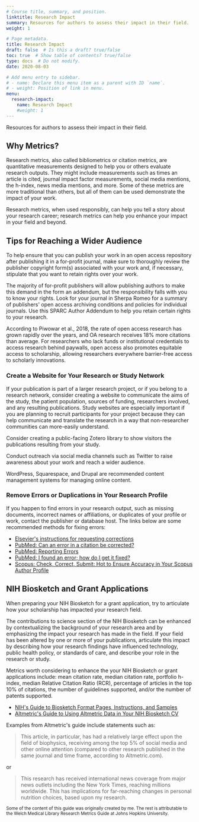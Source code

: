 ```yaml
---
# Course title, summary, and position.
linktitle: Research Impact
summary: Resources for authors to assess their impact in their field.
weight: 1

# Page metadata.
title: Research Impact
draft: false  # Is this a draft? true/false
toc: true  # Show table of contents? true/false
type: docs  # Do not modify.
date: 2020-08-03

# Add menu entry to sidebar.
# - name: Declare this menu item as a parent with ID `name`.
# - weight: Position of link in menu.
menu:
  research-impact:
    name: Research Impact
    #weight: 1
---
```


Resources for authors to assess their impact in their field.

## Why Metrics?

Research metrics, also called bibliometrics or citation metrics, are quantitative measurements designed to help you or others evaluate research outputs. They might include measurements such as times an article is cited, journal impact factor measurements, social media mentions, the h-index, news media mentions, and more. Some of these metrics are more traditional than others, but all of them can be used demonstrate the impact of your work.

Research metrics, when used responsibly, can help you tell a story about your research career; research metrics can help you enhance your impact in your field and beyond.


## Tips for Reaching a Wider Audience

To help ensure that you can publish your work in an open access repository after publishing it in a for-profit journal, make sure to thoroughly review the publisher copyright form(s) associated with your work and, if necessary, stipulate that you want to retain rights over your work.

The majority of for-profit publishers will allow publishing authors to make this demand in the form an addendum, but the responsibility falls with you to know your rights. Look for your journal in Sherpa Romeo for a summary of publishers' open access archiving conditions and policies for individual journals. Use this SPARC Author Addendum to help you retain certain rights to your research.

According to Piwowar et al., 2018, the rate of open access research has grown rapidly over the years, and OA research receives 18% more citations than average. For researchers who lack funds or institutional credentials to access research behind paywalls, open access also promotes equitable access to scholarship, allowing researchers everywhere barrier-free access to scholarly innovations.

### Create a Website for Your Research or Study Network

If your publication is part of a larger research project, or if you belong to a research network, consider creating a website to communicate the aims of the study, the patient population, sources of funding, researchers involved, and any resulting publications. Study websites are especially important if you are planning to recruit participants for your project because they can help communicate and translate the research in a way that non-researcher communities can more-easily understand.

Consider creating a public-facing Zotero library to show visitors the publications resulting from your study.

Conduct outreach via social media channels such as Twitter to raise awareness about your work and reach a wider audience.

WordPress, Squarespace, and Drupal are recommended content management systems for managing online content.

### Remove Errors or Duplications in Your Research Profile

 If you happen to find errors in your research output, such as missing documents, incorrect names or affiliations, or duplicates of your profile or work, contact the publisher or database host. The links below are some recommended methods for fixing errors:

* [Elsevier's instructions for requesting corrections](https://service.elsevier.com/app/answers/detail/a_id/14301/session/L3RpbWUvMTUzOTc4MzAxNy9nZW4vMTUzOTc4MzAxNy9zaWQvZlVzcGhDZTB2U21uRmYzMmVlVXFMZkFUNjdjbzF1ekx2RF9WS3B2SVU1TXA0NDVCMXBYMTVxZk5leW5faWRxdUZpNGtjZ29LRmhfX3prSEdLT0xJQ0tEaG5rUE9fekFlSVZ1dTNWN1JkcDZha2MxT2Z0NlJXcnFRJTIxJTIx/supporthub/scopuscontent/)
* [PubMed: Can an error in a citation be corrected?](https://support.nlm.nih.gov/knowledgebase/article/KA-04935/en-us)
* [PubMed: Reporting Errors](https://support.nlm.nih.gov/knowledgebase/article/KA-05168/en-us)
* [PubMed: I found an error; how do I get it fixed?](https://support.nlm.nih.gov/knowledgebase/article/KA-04515/en-us)
* [Scopus: Check, Correct, Submit: Hot to Ensure Accuracy in Your Scopus Author Profile](https://blog.scopus.com/posts/check-correct-submit-how-to-ensure-accuracy-in-your-scopus-author-profile)


## NIH Biosketch and Grant Applications

When preparing your NIH Biosketch for a grant application, try to articulate how your scholarship has impacted your research field.

The contributions to science section of the NIH Biosketch can be enhanced by contextualizing the background of your research area and by emphasizing the impact your research has made in the field. If your field has been altered by one or more of your publications, articulate this impact by describing how your research findings have influenced technology, public health policy, or standards of care, and describe your role in the research or study.

Metrics worth considering to enhance the your NIH Biosketch or grant applications include: mean citation rate, median citation rate, portfolio h-index, median Relative Citation Ratio (RCR), percentage of articles in the top 10% of citations, the number of guidelines supported, and/or the number of patents supported.

* [NIH's Guide to Biosketch Format Pages, Instructions, and Samples](https://grants.nih.gov/grants/forms/biosketch.htm)
* [Altmetric's Guide to Using Altmetric Data in Your NIH Biosketch CV](https://staticaltmetric.s3.amazonaws.com/uploads/2016/05/NIH-guide1.pdf)

Examples from Altmetric's guide include statements such as:

>This article, in particular, has had a relatively large effect upon the field of biophysics, receiving among the top 5% of social media and other online attention (compared to other research published in the same journal and time frame, according to Altmetric.com). 

or 

>This research has received international news coverage from major news outlets including the New York Times, reaching millions worldwide. This has implications for far-reaching changes in personal nutrition choices, based upon my research. 

<sub>Some of the content of this guide was originally created by me. The rest is attributable to the Welch Medical Library Research Metrics Guide at Johns Hopkins University.</sub>